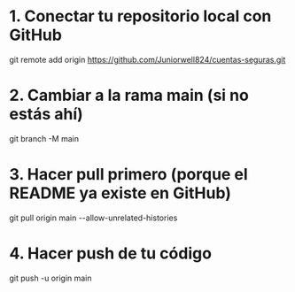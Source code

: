 # 1. Conectar tu repositorio local con GitHub
git remote add origin https://github.com/Juniorwell824/cuentas-seguras.git

# 2. Cambiar a la rama main (si no estás ahí)
git branch -M main

# 3. Hacer pull primero (porque el README ya existe en GitHub)
git pull origin main --allow-unrelated-histories

# 4. Hacer push de tu código
git push -u origin main
